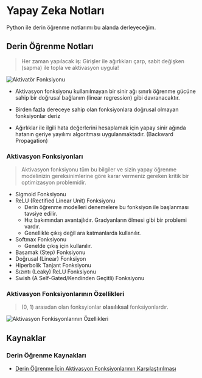 # Yapay Zeka Notları

Python ile derin öğrenme notlarımı bu alanda derleyeceğim.

## Derin Öğrenme Notları

> Her zaman yapılacak iş: Girişler ile ağırlıkları çarp, sabit değişken (sapma) ile topla ve aktivasyon uygula!

![Aktivatör Fonksiyonu](https://cdn-images-1.medium.com/max/600/1*FLoEcD4bWRw6Zno32uFwuw.png)

* Aktivasyon fonksiyonu kullanılmayan bir sinir ağı sınırlı öğrenme gücüne sahip bir doğrusal bağlanım (linear regression) gibi davranacaktır.

* Birden fazla dereceye sahip olan fonksiyonlara doğrusal olmayan fonksiyonlar deriz

* Ağırlıklar ile ilgili hata değerlerini hesaplamak için yapay sinir ağında hatanın geriye yayılımı algoritması uygulanmaktadır.  (Backward Propagation)

### Aktivasyon Fonksiyonları

> Aktivasyon fonksiyonu tüm bu bilgiler ve sizin yapay öğrenme modelinizin gereksinimlerine göre karar vermeniz gereken kritik bir optimizasyon problemidir.

* Sigmoid Fonksiyonu
* ReLU (Rectified Linear Unit) Fonksiyonu
  * Derin öğrenme modelleri denemelere bu fonksiyon ile başlanması tavsiye edilir.
  * Hız bakımından avantajlıdır. Gradyanların ölmesi gibi bir problemi vardır.
  * Genellikle çıkış değil ara katmanlarda kullanılır.
* Softmax Fonksiyonu
  * Genelde çıkış için kullanılır.
* Basamak (Step) Fonksiyonu
* Doğrusal (Linear) Fonksiyon
* Hiperbolik Tanjant Fonksiyonu
* Sızıntı (Leaky) ReLU Fonksiyonu
* Swish (A Self-Gated/Kendinden Geçitli) Fonksiyonu

### Aktivasyon Fonksiyonlarının Özellikleri

> (0, 1) arasıdan olan fonksyionlar **olasılıksal** fonksiyonlardır.

![Aktivasyon Fonkisyonlarının Özellikleri](https://cdn-images-1.medium.com/max/800/1*lI22JpQMrlx777AOhzvjcw.png)

## Kaynaklar

### Derin Öğrenme Kaynakları

* [Derin Öğrenme İçin Aktivasyon Fonksiyonlarının Karşılaştırılması](https://medium.com/deep-learning-turkiye/derin-%C3%B6%C4%9Frenme-i%C3%A7in-aktivasyon-fonksiyonlar%C4%B1n%C4%B1n-kar%C5%9F%C4%B1la%C5%9Ft%C4%B1r%C4%B1lmas%C4%B1-cee17fd1d9cd)